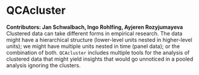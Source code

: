 # QCAcluster  
**Contributors: Jan Schwalbach, Ingo Rohlfing, Ayjeren Rozyjumayeva**  
Clustered data can take different forms in empirical research. The data might
have a hierarchical structure (lower-level units nested in higher-level units);
we might have multiple units nested in time (panel data); or the combination of 
both. `QCAcluster` includes multiple tools for the analysis of clustered data
that might yield insights that would go unnoticed in a pooled analysis ignoring
the clusters.